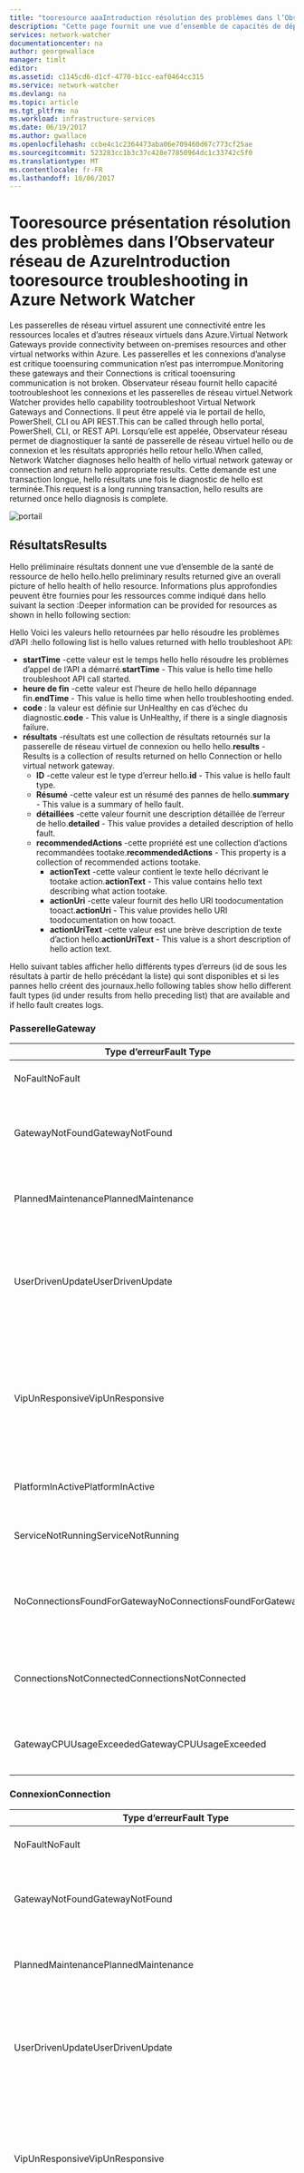 ```yaml
---
title: "tooresource aaaIntroduction résolution des problèmes dans l’Observateur réseau de Azure | Documents Microsoft"
description: "Cette page fournit une vue d’ensemble de capacités de dépannage de ressource hello Observateur réseau"
services: network-watcher
documentationcenter: na
author: georgewallace
manager: timlt
editor: 
ms.assetid: c1145cd6-d1cf-4770-b1cc-eaf0464cc315
ms.service: network-watcher
ms.devlang: na
ms.topic: article
ms.tgt_pltfrm: na
ms.workload: infrastructure-services
ms.date: 06/19/2017
ms.author: gwallace
ms.openlocfilehash: ccbe4c1c2364473aba06e709460d67c773cf25ae
ms.sourcegitcommit: 523283cc1b3c37c428e77850964dc1c33742c5f0
ms.translationtype: MT
ms.contentlocale: fr-FR
ms.lasthandoff: 10/06/2017
---
```

# <a name="introduction-tooresource-troubleshooting-in-azure-network-watcher"></a><span data-ttu-id="c7bd5-103">Tooresource présentation résolution des problèmes dans l’Observateur réseau de Azure</span><span class="sxs-lookup"><span data-stu-id="c7bd5-103">Introduction tooresource troubleshooting in Azure Network Watcher</span></span>

<span data-ttu-id="c7bd5-104">Les passerelles de réseau virtuel assurent une connectivité entre les ressources locales et d’autres réseaux virtuels dans Azure.</span><span class="sxs-lookup"><span data-stu-id="c7bd5-104">Virtual Network Gateways provide connectivity between on-premises resources and other virtual networks within Azure.</span></span> <span data-ttu-id="c7bd5-105">Les passerelles et les connexions d’analyse est critique tooensuring communication n’est pas interrompue.</span><span class="sxs-lookup"><span data-stu-id="c7bd5-105">Monitoring these gateways and their Connections is critical tooensuring communication is not broken.</span></span> <span data-ttu-id="c7bd5-106">Observateur réseau fournit hello capacité tootroubleshoot les connexions et les passerelles de réseau virtuel.</span><span class="sxs-lookup"><span data-stu-id="c7bd5-106">Network Watcher provides hello capability tootroubleshoot Virtual Network Gateways and Connections.</span></span> <span data-ttu-id="c7bd5-107">Il peut être appelé via le portail de hello, PowerShell, CLI ou API REST.</span><span class="sxs-lookup"><span data-stu-id="c7bd5-107">This can be called through hello portal, PowerShell, CLI, or REST API.</span></span> <span data-ttu-id="c7bd5-108">Lorsqu’elle est appelée, Observateur réseau permet de diagnostiquer la santé de passerelle de réseau virtuel hello ou de connexion et les résultats appropriés hello retour hello.</span><span class="sxs-lookup"><span data-stu-id="c7bd5-108">When called, Network Watcher diagnoses hello health of hello virtual network gateway or connection and return hello appropriate results.</span></span> <span data-ttu-id="c7bd5-109">Cette demande est une transaction longue, hello résultats une fois le diagnostic de hello est terminée.</span><span class="sxs-lookup"><span data-stu-id="c7bd5-109">This request is a long running transaction, hello results are returned once hello diagnosis is complete.</span></span>

![portail][2]

## <a name="results"></a><span data-ttu-id="c7bd5-111">Résultats</span><span class="sxs-lookup"><span data-stu-id="c7bd5-111">Results</span></span>

<span data-ttu-id="c7bd5-112">Hello préliminaire résultats donnent une vue d’ensemble de la santé de ressource de hello hello.</span><span class="sxs-lookup"><span data-stu-id="c7bd5-112">hello preliminary results returned give an overall picture of hello health of hello resource.</span></span> <span data-ttu-id="c7bd5-113">Informations plus approfondies peuvent être fournies pour les ressources comme indiqué dans hello suivant la section :</span><span class="sxs-lookup"><span data-stu-id="c7bd5-113">Deeper information can be provided for resources as shown in hello following section:</span></span>

<span data-ttu-id="c7bd5-114">Hello Voici les valeurs hello retournées par hello résoudre les problèmes d’API :</span><span class="sxs-lookup"><span data-stu-id="c7bd5-114">hello following list is hello values returned with hello troubleshoot API:</span></span>

* <span data-ttu-id="c7bd5-115">**startTime** -cette valeur est le temps hello hello résoudre les problèmes d’appel de l’API a démarré.</span><span class="sxs-lookup"><span data-stu-id="c7bd5-115">**startTime** - This value is hello time hello troubleshoot API call started.</span></span>
* <span data-ttu-id="c7bd5-116">**heure de fin** -cette valeur est l’heure de hello hello dépannage fin.</span><span class="sxs-lookup"><span data-stu-id="c7bd5-116">**endTime** - This value is hello time when hello troubleshooting ended.</span></span>
* <span data-ttu-id="c7bd5-117">**code** : la valeur est définie sur UnHealthy en cas d’échec du diagnostic.</span><span class="sxs-lookup"><span data-stu-id="c7bd5-117">**code** - This value is UnHealthy, if there is a single diagnosis failure.</span></span>
* <span data-ttu-id="c7bd5-118">**résultats** -résultats est une collection de résultats retournés sur la passerelle de réseau virtuel de connexion ou hello hello.</span><span class="sxs-lookup"><span data-stu-id="c7bd5-118">**results** - Results is a collection of results returned on hello Connection or hello virtual network gateway.</span></span>
    * <span data-ttu-id="c7bd5-119">**ID** -cette valeur est le type d’erreur hello.</span><span class="sxs-lookup"><span data-stu-id="c7bd5-119">**id** - This value is hello fault type.</span></span>
    * <span data-ttu-id="c7bd5-120">**Résumé** -cette valeur est un résumé des pannes de hello.</span><span class="sxs-lookup"><span data-stu-id="c7bd5-120">**summary** - This value is a summary of hello fault.</span></span>
    * <span data-ttu-id="c7bd5-121">**détaillées** -cette valeur fournit une description détaillée de l’erreur de hello.</span><span class="sxs-lookup"><span data-stu-id="c7bd5-121">**detailed** - This value provides a detailed description of hello fault.</span></span>
    * <span data-ttu-id="c7bd5-122">**recommendedActions** -cette propriété est une collection d’actions recommandées tootake.</span><span class="sxs-lookup"><span data-stu-id="c7bd5-122">**recommendedActions** - This property is a collection of recommended actions tootake.</span></span>
      * <span data-ttu-id="c7bd5-123">**actionText** -cette valeur contient le texte hello décrivant le tootake action.</span><span class="sxs-lookup"><span data-stu-id="c7bd5-123">**actionText** - This value contains hello text describing what action tootake.</span></span>
      * <span data-ttu-id="c7bd5-124">**actionUri** -cette valeur fournit des hello URI toodocumentation tooact.</span><span class="sxs-lookup"><span data-stu-id="c7bd5-124">**actionUri** - This value provides hello URI toodocumentation on how tooact.</span></span>
      * <span data-ttu-id="c7bd5-125">**actionUriText** -cette valeur est une brève description de texte d’action hello.</span><span class="sxs-lookup"><span data-stu-id="c7bd5-125">**actionUriText** - This value is a short description of hello action text.</span></span>

<span data-ttu-id="c7bd5-126">Hello suivant tables afficher hello différents types d’erreurs (id de sous les résultats à partir de hello précédant la liste) qui sont disponibles et si les pannes hello créent des journaux.</span><span class="sxs-lookup"><span data-stu-id="c7bd5-126">hello following tables show hello different fault types (id under results from hello preceding list) that are available and if hello fault creates logs.</span></span>

### <a name="gateway"></a><span data-ttu-id="c7bd5-127">Passerelle</span><span class="sxs-lookup"><span data-stu-id="c7bd5-127">Gateway</span></span>

| <span data-ttu-id="c7bd5-128">Type d’erreur</span><span class="sxs-lookup"><span data-stu-id="c7bd5-128">Fault Type</span></span> | <span data-ttu-id="c7bd5-129">Motif</span><span class="sxs-lookup"><span data-stu-id="c7bd5-129">Reason</span></span> | <span data-ttu-id="c7bd5-130">Journal</span><span class="sxs-lookup"><span data-stu-id="c7bd5-130">Log</span></span>|
|---|---|---|
| <span data-ttu-id="c7bd5-131">NoFault</span><span class="sxs-lookup"><span data-stu-id="c7bd5-131">NoFault</span></span> | <span data-ttu-id="c7bd5-132">Quand aucune erreur n’est détectée.</span><span class="sxs-lookup"><span data-stu-id="c7bd5-132">When no error is detected.</span></span> |<span data-ttu-id="c7bd5-133">Oui</span><span class="sxs-lookup"><span data-stu-id="c7bd5-133">Yes</span></span>|
| <span data-ttu-id="c7bd5-134">GatewayNotFound</span><span class="sxs-lookup"><span data-stu-id="c7bd5-134">GatewayNotFound</span></span> | <span data-ttu-id="c7bd5-135">Passerelle introuvable ou non approvisionnée.</span><span class="sxs-lookup"><span data-stu-id="c7bd5-135">Cannot find Gateway or Gateway is not provisioned.</span></span> |<span data-ttu-id="c7bd5-136">Non</span><span class="sxs-lookup"><span data-stu-id="c7bd5-136">No</span></span>|
| <span data-ttu-id="c7bd5-137">PlannedMaintenance</span><span class="sxs-lookup"><span data-stu-id="c7bd5-137">PlannedMaintenance</span></span> |  <span data-ttu-id="c7bd5-138">Instance de passerelle en maintenance.</span><span class="sxs-lookup"><span data-stu-id="c7bd5-138">Gateway instance is under maintenance.</span></span>  |<span data-ttu-id="c7bd5-139">Non</span><span class="sxs-lookup"><span data-stu-id="c7bd5-139">No</span></span>|
| <span data-ttu-id="c7bd5-140">UserDrivenUpdate</span><span class="sxs-lookup"><span data-stu-id="c7bd5-140">UserDrivenUpdate</span></span> | <span data-ttu-id="c7bd5-141">Quand une mise à jour utilisateur est en cours.</span><span class="sxs-lookup"><span data-stu-id="c7bd5-141">When a user update is in progress.</span></span> <span data-ttu-id="c7bd5-142">Il peut s’agir d’une opération de redimensionnement.</span><span class="sxs-lookup"><span data-stu-id="c7bd5-142">This could be a resize operation.</span></span> | <span data-ttu-id="c7bd5-143">Non</span><span class="sxs-lookup"><span data-stu-id="c7bd5-143">No</span></span> |
| <span data-ttu-id="c7bd5-144">VipUnResponsive</span><span class="sxs-lookup"><span data-stu-id="c7bd5-144">VipUnResponsive</span></span> | <span data-ttu-id="c7bd5-145">Impossible d’atteindre instance principale hello hello passerelle.</span><span class="sxs-lookup"><span data-stu-id="c7bd5-145">Cannot reach hello primary instance of hello Gateway.</span></span> <span data-ttu-id="c7bd5-146">Cela se produit en cas d’échec de la sonde d’intégrité hello.</span><span class="sxs-lookup"><span data-stu-id="c7bd5-146">This happens when hello health probe fails.</span></span> | <span data-ttu-id="c7bd5-147">Non</span><span class="sxs-lookup"><span data-stu-id="c7bd5-147">No</span></span> |
| <span data-ttu-id="c7bd5-148">PlatformInActive</span><span class="sxs-lookup"><span data-stu-id="c7bd5-148">PlatformInActive</span></span> | <span data-ttu-id="c7bd5-149">Il existe un problème avec la plateforme de hello.</span><span class="sxs-lookup"><span data-stu-id="c7bd5-149">There is an issue with hello platform.</span></span> | <span data-ttu-id="c7bd5-150">Non</span><span class="sxs-lookup"><span data-stu-id="c7bd5-150">No</span></span>|
| <span data-ttu-id="c7bd5-151">ServiceNotRunning</span><span class="sxs-lookup"><span data-stu-id="c7bd5-151">ServiceNotRunning</span></span> | <span data-ttu-id="c7bd5-152">service sous-jacent de Hello ne fonctionne pas.</span><span class="sxs-lookup"><span data-stu-id="c7bd5-152">hello underlying service is not running.</span></span> | <span data-ttu-id="c7bd5-153">Non</span><span class="sxs-lookup"><span data-stu-id="c7bd5-153">No</span></span>|
| <span data-ttu-id="c7bd5-154">NoConnectionsFoundForGateway</span><span class="sxs-lookup"><span data-stu-id="c7bd5-154">NoConnectionsFoundForGateway</span></span> | <span data-ttu-id="c7bd5-155">Aucune connexion n’existe sur la passerelle hello.</span><span class="sxs-lookup"><span data-stu-id="c7bd5-155">No Connections exists on hello gateway.</span></span> <span data-ttu-id="c7bd5-156">Il s’agit simplement d’un avertissement.</span><span class="sxs-lookup"><span data-stu-id="c7bd5-156">This is only a warning.</span></span>| <span data-ttu-id="c7bd5-157">Non</span><span class="sxs-lookup"><span data-stu-id="c7bd5-157">No</span></span>|
| <span data-ttu-id="c7bd5-158">ConnectionsNotConnected</span><span class="sxs-lookup"><span data-stu-id="c7bd5-158">ConnectionsNotConnected</span></span> | <span data-ttu-id="c7bd5-159">Aucune connexion n’est établie.</span><span class="sxs-lookup"><span data-stu-id="c7bd5-159">Connections are not connected.</span></span> <span data-ttu-id="c7bd5-160">Il s’agit simplement d’un avertissement.</span><span class="sxs-lookup"><span data-stu-id="c7bd5-160">This is only a warning.</span></span>| <span data-ttu-id="c7bd5-161">Oui</span><span class="sxs-lookup"><span data-stu-id="c7bd5-161">Yes</span></span>|
| <span data-ttu-id="c7bd5-162">GatewayCPUUsageExceeded</span><span class="sxs-lookup"><span data-stu-id="c7bd5-162">GatewayCPUUsageExceeded</span></span> | <span data-ttu-id="c7bd5-163">utilisation du processeur de passerelle Hello est > 95 %.</span><span class="sxs-lookup"><span data-stu-id="c7bd5-163">hello current Gateway CPU usage is > 95%.</span></span> | <span data-ttu-id="c7bd5-164">Oui</span><span class="sxs-lookup"><span data-stu-id="c7bd5-164">Yes</span></span> |

### <a name="connection"></a><span data-ttu-id="c7bd5-165">Connexion</span><span class="sxs-lookup"><span data-stu-id="c7bd5-165">Connection</span></span>

| <span data-ttu-id="c7bd5-166">Type d’erreur</span><span class="sxs-lookup"><span data-stu-id="c7bd5-166">Fault Type</span></span> | <span data-ttu-id="c7bd5-167">Motif</span><span class="sxs-lookup"><span data-stu-id="c7bd5-167">Reason</span></span> | <span data-ttu-id="c7bd5-168">Journal</span><span class="sxs-lookup"><span data-stu-id="c7bd5-168">Log</span></span>|
|---|---|---|
| <span data-ttu-id="c7bd5-169">NoFault</span><span class="sxs-lookup"><span data-stu-id="c7bd5-169">NoFault</span></span> | <span data-ttu-id="c7bd5-170">Quand aucune erreur n’est détectée.</span><span class="sxs-lookup"><span data-stu-id="c7bd5-170">When no error is detected.</span></span> |<span data-ttu-id="c7bd5-171">Oui</span><span class="sxs-lookup"><span data-stu-id="c7bd5-171">Yes</span></span>|
| <span data-ttu-id="c7bd5-172">GatewayNotFound</span><span class="sxs-lookup"><span data-stu-id="c7bd5-172">GatewayNotFound</span></span> | <span data-ttu-id="c7bd5-173">Passerelle introuvable ou non approvisionnée.</span><span class="sxs-lookup"><span data-stu-id="c7bd5-173">Cannot find Gateway or Gateway is not provisioned.</span></span> |<span data-ttu-id="c7bd5-174">Non</span><span class="sxs-lookup"><span data-stu-id="c7bd5-174">No</span></span>|
| <span data-ttu-id="c7bd5-175">PlannedMaintenance</span><span class="sxs-lookup"><span data-stu-id="c7bd5-175">PlannedMaintenance</span></span> | <span data-ttu-id="c7bd5-176">Instance de passerelle en maintenance.</span><span class="sxs-lookup"><span data-stu-id="c7bd5-176">Gateway instance is under maintenance.</span></span>  |<span data-ttu-id="c7bd5-177">Non</span><span class="sxs-lookup"><span data-stu-id="c7bd5-177">No</span></span>|
| <span data-ttu-id="c7bd5-178">UserDrivenUpdate</span><span class="sxs-lookup"><span data-stu-id="c7bd5-178">UserDrivenUpdate</span></span> | <span data-ttu-id="c7bd5-179">Quand une mise à jour utilisateur est en cours.</span><span class="sxs-lookup"><span data-stu-id="c7bd5-179">When a user update is in progress.</span></span> <span data-ttu-id="c7bd5-180">Il peut s’agir d’une opération de redimensionnement.</span><span class="sxs-lookup"><span data-stu-id="c7bd5-180">This could be a resize operation.</span></span>  | <span data-ttu-id="c7bd5-181">Non</span><span class="sxs-lookup"><span data-stu-id="c7bd5-181">No</span></span> |
| <span data-ttu-id="c7bd5-182">VipUnResponsive</span><span class="sxs-lookup"><span data-stu-id="c7bd5-182">VipUnResponsive</span></span> | <span data-ttu-id="c7bd5-183">Impossible d’atteindre instance principale hello hello passerelle.</span><span class="sxs-lookup"><span data-stu-id="c7bd5-183">Cannot reach hello primary instance of hello Gateway.</span></span> <span data-ttu-id="c7bd5-184">Il se produit en cas d’échec de la sonde d’intégrité hello.</span><span class="sxs-lookup"><span data-stu-id="c7bd5-184">It happens when hello health probe fails.</span></span> | <span data-ttu-id="c7bd5-185">Non</span><span class="sxs-lookup"><span data-stu-id="c7bd5-185">No</span></span> |
| <span data-ttu-id="c7bd5-186">ConnectionEntityNotFound</span><span class="sxs-lookup"><span data-stu-id="c7bd5-186">ConnectionEntityNotFound</span></span> | <span data-ttu-id="c7bd5-187">La configuration de la connexion est manquante.</span><span class="sxs-lookup"><span data-stu-id="c7bd5-187">Connection configuration is missing.</span></span> | <span data-ttu-id="c7bd5-188">Non</span><span class="sxs-lookup"><span data-stu-id="c7bd5-188">No</span></span> |
| <span data-ttu-id="c7bd5-189">ConnectionIsMarkedDisconnected</span><span class="sxs-lookup"><span data-stu-id="c7bd5-189">ConnectionIsMarkedDisconnected</span></span> | <span data-ttu-id="c7bd5-190">Hello connexion est marquée comme « déconnecté ».</span><span class="sxs-lookup"><span data-stu-id="c7bd5-190">hello Connection is marked "disconnected".</span></span> |<span data-ttu-id="c7bd5-191">Non</span><span class="sxs-lookup"><span data-stu-id="c7bd5-191">No</span></span>|
| <span data-ttu-id="c7bd5-192">ConnectionNotConfiguredOnGateway</span><span class="sxs-lookup"><span data-stu-id="c7bd5-192">ConnectionNotConfiguredOnGateway</span></span> | <span data-ttu-id="c7bd5-193">service d’Hello sous-jacent n’a pas de hello que connexion configurée.</span><span class="sxs-lookup"><span data-stu-id="c7bd5-193">hello underlying service does not have hello Connection configured.</span></span> | <span data-ttu-id="c7bd5-194">Oui</span><span class="sxs-lookup"><span data-stu-id="c7bd5-194">Yes</span></span> |
| <span data-ttu-id="c7bd5-195">ConnectionMarkedStandy</span><span class="sxs-lookup"><span data-stu-id="c7bd5-195">ConnectionMarkedStandy</span></span> | <span data-ttu-id="c7bd5-196">Hello service sous-jacent est marqué en état de secours.</span><span class="sxs-lookup"><span data-stu-id="c7bd5-196">hello underlying service is marked as standby.</span></span>| <span data-ttu-id="c7bd5-197">Oui</span><span class="sxs-lookup"><span data-stu-id="c7bd5-197">Yes</span></span>|
| <span data-ttu-id="c7bd5-198">Authentification</span><span class="sxs-lookup"><span data-stu-id="c7bd5-198">Authentication</span></span> | <span data-ttu-id="c7bd5-199">Non-concordance des clés prépartagées.</span><span class="sxs-lookup"><span data-stu-id="c7bd5-199">Preshared Key mismatch.</span></span> | <span data-ttu-id="c7bd5-200">Oui</span><span class="sxs-lookup"><span data-stu-id="c7bd5-200">Yes</span></span>|
| <span data-ttu-id="c7bd5-201">PeerReachability</span><span class="sxs-lookup"><span data-stu-id="c7bd5-201">PeerReachability</span></span> | <span data-ttu-id="c7bd5-202">passerelle de homologue Hello n’est pas accessible.</span><span class="sxs-lookup"><span data-stu-id="c7bd5-202">hello peer gateway is not reachable.</span></span> | <span data-ttu-id="c7bd5-203">Oui</span><span class="sxs-lookup"><span data-stu-id="c7bd5-203">Yes</span></span>|
| <span data-ttu-id="c7bd5-204">IkePolicyMismatch</span><span class="sxs-lookup"><span data-stu-id="c7bd5-204">IkePolicyMismatch</span></span> | <span data-ttu-id="c7bd5-205">passerelle de homologue Hello comporte des stratégies IKE qui ne sont pas pris en charge par Azure.</span><span class="sxs-lookup"><span data-stu-id="c7bd5-205">hello peer gateway has IKE policies that are not supported by Azure.</span></span> | <span data-ttu-id="c7bd5-206">Oui</span><span class="sxs-lookup"><span data-stu-id="c7bd5-206">Yes</span></span>|
| <span data-ttu-id="c7bd5-207">WfpParse Error</span><span class="sxs-lookup"><span data-stu-id="c7bd5-207">WfpParse Error</span></span> | <span data-ttu-id="c7bd5-208">Une erreur s’est produite lors de l’analyse journal de protection de fichiers Windows hello.</span><span class="sxs-lookup"><span data-stu-id="c7bd5-208">An error occurred parsing hello WFP log.</span></span> |<span data-ttu-id="c7bd5-209">Oui</span><span class="sxs-lookup"><span data-stu-id="c7bd5-209">Yes</span></span>|

## <a name="supported-gateway-types"></a><span data-ttu-id="c7bd5-210">Types de passerelles pris en charge</span><span class="sxs-lookup"><span data-stu-id="c7bd5-210">Supported Gateway types</span></span>

<span data-ttu-id="c7bd5-211">Hello liste suivante montre la prise en charge de hello les passerelles et les connexions sont pris en charge avec la résolution des problèmes de l’Observateur réseau.</span><span class="sxs-lookup"><span data-stu-id="c7bd5-211">hello following list shows hello support shows which gateways and connections are supported with Network Watcher troubleshooting.</span></span>
|  |  |
|---------|---------|
|<span data-ttu-id="c7bd5-212">**Types de passerelles**</span><span class="sxs-lookup"><span data-stu-id="c7bd5-212">**Gateway types**</span></span>   |         |
|<span data-ttu-id="c7bd5-213">VPN</span><span class="sxs-lookup"><span data-stu-id="c7bd5-213">VPN</span></span>      | <span data-ttu-id="c7bd5-214">Pris en charge</span><span class="sxs-lookup"><span data-stu-id="c7bd5-214">Supported</span></span>        |
|<span data-ttu-id="c7bd5-215">ExpressRoute</span><span class="sxs-lookup"><span data-stu-id="c7bd5-215">ExpressRoute</span></span> | <span data-ttu-id="c7bd5-216">Non pris en charge</span><span class="sxs-lookup"><span data-stu-id="c7bd5-216">Not Supported</span></span> |
|<span data-ttu-id="c7bd5-217">Hypernet</span><span class="sxs-lookup"><span data-stu-id="c7bd5-217">Hypernet</span></span> | <span data-ttu-id="c7bd5-218">Non pris en charge</span><span class="sxs-lookup"><span data-stu-id="c7bd5-218">Not Supported</span></span>|
|<span data-ttu-id="c7bd5-219">**Types de VPN**</span><span class="sxs-lookup"><span data-stu-id="c7bd5-219">**VPN types**</span></span> | |
|<span data-ttu-id="c7bd5-220">Route-based</span><span class="sxs-lookup"><span data-stu-id="c7bd5-220">Route Based</span></span> | <span data-ttu-id="c7bd5-221">Pris en charge</span><span class="sxs-lookup"><span data-stu-id="c7bd5-221">Supported</span></span>|
|<span data-ttu-id="c7bd5-222">Policy-based</span><span class="sxs-lookup"><span data-stu-id="c7bd5-222">Policy Based</span></span> | <span data-ttu-id="c7bd5-223">Non pris en charge</span><span class="sxs-lookup"><span data-stu-id="c7bd5-223">Not Supported</span></span>|
|<span data-ttu-id="c7bd5-224">**Types de connexions**</span><span class="sxs-lookup"><span data-stu-id="c7bd5-224">**Connection types**</span></span>||
|<span data-ttu-id="c7bd5-225">IPsec</span><span class="sxs-lookup"><span data-stu-id="c7bd5-225">IPSec</span></span>| <span data-ttu-id="c7bd5-226">Pris en charge</span><span class="sxs-lookup"><span data-stu-id="c7bd5-226">Supported</span></span>|
|<span data-ttu-id="c7bd5-227">Vnet2Vnet</span><span class="sxs-lookup"><span data-stu-id="c7bd5-227">VNet2Vnet</span></span>| <span data-ttu-id="c7bd5-228">Pris en charge</span><span class="sxs-lookup"><span data-stu-id="c7bd5-228">Supported</span></span>|
|<span data-ttu-id="c7bd5-229">ExpressRoute</span><span class="sxs-lookup"><span data-stu-id="c7bd5-229">ExpressRoute</span></span>| <span data-ttu-id="c7bd5-230">Non pris en charge</span><span class="sxs-lookup"><span data-stu-id="c7bd5-230">Not Supported</span></span>|
|<span data-ttu-id="c7bd5-231">Hypernet</span><span class="sxs-lookup"><span data-stu-id="c7bd5-231">Hypernet</span></span>| <span data-ttu-id="c7bd5-232">Non pris en charge</span><span class="sxs-lookup"><span data-stu-id="c7bd5-232">Not Supported</span></span>|
|<span data-ttu-id="c7bd5-233">VPNClient</span><span class="sxs-lookup"><span data-stu-id="c7bd5-233">VPNClient</span></span>| <span data-ttu-id="c7bd5-234">Non pris en charge</span><span class="sxs-lookup"><span data-stu-id="c7bd5-234">Not Supported</span></span>|

## <a name="log-files"></a><span data-ttu-id="c7bd5-235">Fichiers journaux</span><span class="sxs-lookup"><span data-stu-id="c7bd5-235">Log files</span></span>

<span data-ttu-id="c7bd5-236">fichiers de journaux dépannage Hello ressource sont stockés dans un compte de stockage après que la résolution des problèmes de ressource sont terminée.</span><span class="sxs-lookup"><span data-stu-id="c7bd5-236">hello resource troubleshooting log files are stored in a storage account after resource troubleshooting is finished.</span></span> <span data-ttu-id="c7bd5-237">Hello image suivante montre contenu d’exemple hello d’un appel qui a généré une erreur.</span><span class="sxs-lookup"><span data-stu-id="c7bd5-237">hello following image shows hello example contents of a call that resulted in an error.</span></span>

![fichier zip][1]

> [!NOTE]
> <span data-ttu-id="c7bd5-239">Dans certains cas, seul un sous-ensemble des fichiers de journaux hello est écrit toostorage.</span><span class="sxs-lookup"><span data-stu-id="c7bd5-239">In some cases, only a subset of hello logs files is written toostorage.</span></span>

<span data-ttu-id="c7bd5-240">Pour obtenir des instructions sur le téléchargement de fichiers à partir des comptes de stockage azure, consultez trop[prise en main le stockage Blob Azure à l’aide de .NET](../storage/blobs/storage-dotnet-how-to-use-blobs.md).</span><span class="sxs-lookup"><span data-stu-id="c7bd5-240">For instructions on downloading files from azure storage accounts, refer too[Get started with Azure Blob storage using .NET](../storage/blobs/storage-dotnet-how-to-use-blobs.md).</span></span> <span data-ttu-id="c7bd5-241">L’explorateur de stockage peut aussi être utilisé.</span><span class="sxs-lookup"><span data-stu-id="c7bd5-241">Another tool that can be used is Storage Explorer.</span></span> <span data-ttu-id="c7bd5-242">Plus d’informations sur l’Explorateur de stockage trouverez ici hello lien : [Explorateur de stockage](http://storageexplorer.com/)</span><span class="sxs-lookup"><span data-stu-id="c7bd5-242">More information about Storage Explorer can be found here at hello following link: [Storage Explorer](http://storageexplorer.com/)</span></span>

### <a name="connectionstatstxt"></a><span data-ttu-id="c7bd5-243">ConnectionStats.txt</span><span class="sxs-lookup"><span data-stu-id="c7bd5-243">ConnectionStats.txt</span></span>

<span data-ttu-id="c7bd5-244">Hello **ConnectionStats.txt** fichier contient des statistiques globales de hello connexion, y compris les octets d’entrée et de sortie, l’état de connexion et hello de temps hello connexion a été établie.</span><span class="sxs-lookup"><span data-stu-id="c7bd5-244">hello **ConnectionStats.txt** file contains overall stats of hello Connection, including ingress and egress bytes, Connection status, and hello time hello Connection was established.</span></span>

> [!NOTE]
> <span data-ttu-id="c7bd5-245">Si toohello d’appel hello dépannage API renvoie sain, seul hello retournée dans le fichier zip de hello est un **ConnectionStats.txt** fichier.</span><span class="sxs-lookup"><span data-stu-id="c7bd5-245">If hello call toohello troubleshooting API returns healthy, hello only thing returned in hello zip file is a **ConnectionStats.txt** file.</span></span>

<span data-ttu-id="c7bd5-246">contenu Hello de ce fichier est similaires toohello l’exemple suivant :</span><span class="sxs-lookup"><span data-stu-id="c7bd5-246">hello contents of this file are similar toohello following example:</span></span>

```
Connectivity State : Connected
Remote Tunnel Endpoint :
Ingress Bytes (since last connected) : 288 B
Egress Bytes (Since last connected) : 288 B
Connected Since : 2/1/2017 8:22:06 PM
```

### <a name="cpustatstxt"></a><span data-ttu-id="c7bd5-247">CPUStats.txt</span><span class="sxs-lookup"><span data-stu-id="c7bd5-247">CPUStats.txt</span></span>

<span data-ttu-id="c7bd5-248">Hello **CPUStats.txt** fichier contient l’utilisation du processeur et mémoire disponible au moment de hello du test.</span><span class="sxs-lookup"><span data-stu-id="c7bd5-248">hello **CPUStats.txt** file contains CPU usage and memory available at hello time of testing.</span></span>  <span data-ttu-id="c7bd5-249">contenu Hello de ce fichier est semblable toohello l’exemple suivant :</span><span class="sxs-lookup"><span data-stu-id="c7bd5-249">hello contents of this file is similar toohello following example:</span></span>

```
Current CPU Usage : 0 % Current Memory Available : 641 MBs
```

### <a name="ikeerrorstxt"></a><span data-ttu-id="c7bd5-250">IKEErrors.txt</span><span class="sxs-lookup"><span data-stu-id="c7bd5-250">IKEErrors.txt</span></span>

<span data-ttu-id="c7bd5-251">Hello **IKEErrors.txt** fichier contient toutes les erreurs de IKE qui ont été détectées pendant l’analyse.</span><span class="sxs-lookup"><span data-stu-id="c7bd5-251">hello **IKEErrors.txt** file contains any IKE errors that were found during monitoring.</span></span>

<span data-ttu-id="c7bd5-252">Hello suivant montre contenu hello d’un fichier IKEErrors.txt.</span><span class="sxs-lookup"><span data-stu-id="c7bd5-252">hello following example shows hello contents of an IKEErrors.txt file.</span></span> <span data-ttu-id="c7bd5-253">Votre erreurs peuvent être différentes en fonction du problème de hello.</span><span class="sxs-lookup"><span data-stu-id="c7bd5-253">Your errors may be different depending on hello issue.</span></span>

```
Error: Authentication failed. Check shared key. Check crypto. Check lifetimes. 
     based on log : Peer failed with Windows error 13801(ERROR_IPSEC_IKE_AUTH_FAIL)
Error: On-prem device sent invalid payload. 
     based on log : IkeFindPayloadInPacket failed with Windows error 13843(ERROR_IPSEC_IKE_INVALID_PAYLOAD)
```

### <a name="scrubbed-wfpdiagtxt"></a><span data-ttu-id="c7bd5-254">Scrubbed-wfpdiag.txt</span><span class="sxs-lookup"><span data-stu-id="c7bd5-254">Scrubbed-wfpdiag.txt</span></span>

<span data-ttu-id="c7bd5-255">Hello **Scrubbed-wfpdiag.txt** fichier journal contient le journal de protection de fichiers Windows hello.</span><span class="sxs-lookup"><span data-stu-id="c7bd5-255">hello **Scrubbed-wfpdiag.txt** log file contains hello wfp log.</span></span> <span data-ttu-id="c7bd5-256">Ce journal contient la journalisation des rejets de paquets et des échecs IKE/AuthIP.</span><span class="sxs-lookup"><span data-stu-id="c7bd5-256">This log contains logging of packet drop and IKE/AuthIP failures.</span></span>

<span data-ttu-id="c7bd5-257">Hello suivant montre contenu hello du fichier de Scrubbed-wfpdiag.txt hello.</span><span class="sxs-lookup"><span data-stu-id="c7bd5-257">hello following example shows hello contents of hello Scrubbed-wfpdiag.txt file.</span></span> <span data-ttu-id="c7bd5-258">Dans cet exemple, la clé partagée de hello d’une connexion n’était pas correcte comme peuvent être consultés à partir de la ligne en bas de hello 3e hello.</span><span class="sxs-lookup"><span data-stu-id="c7bd5-258">In this example, hello shared key of a Connection was not correct as can be seen from hello 3rd line from hello bottom.</span></span> <span data-ttu-id="c7bd5-259">Hello l’exemple suivant est simplement un extrait de journal complet de hello, comme le journal de hello peut être longue, en fonction du problème de hello.</span><span class="sxs-lookup"><span data-stu-id="c7bd5-259">hello following example is just a snippet of hello entire log, as hello log can be lengthy depending on hello issue.</span></span>

```
...
[0]0368.03A4::02/02/2017-17:36:01.496 [ikeext] 3038|52.161.24.36|Deleted ICookie from hello high priority thread pool list
[0]0368.03A4::02/02/2017-17:36:01.496 [ikeext] 3038|52.161.24.36|IKE diagnostic event:
[0]0368.03A4::02/02/2017-17:36:01.496 [ikeext] 3038|52.161.24.36|Event Header:
[0]0368.03A4::02/02/2017-17:36:01.496 [ikeext] 3038|52.161.24.36|  Timestamp: 1601-01-01T00:00:00.000Z
[0]0368.03A4::02/02/2017-17:36:01.496 [ikeext] 3038|52.161.24.36|  Flags: 0x00000106
[0]0368.03A4::02/02/2017-17:36:01.496 [ikeext] 3038|52.161.24.36|    Local address field set
[0]0368.03A4::02/02/2017-17:36:01.496 [ikeext] 3038|52.161.24.36|    Remote address field set
[0]0368.03A4::02/02/2017-17:36:01.496 [ikeext] 3038|52.161.24.36|    IP version field set
[0]0368.03A4::02/02/2017-17:36:01.496 [ikeext] 3038|52.161.24.36|  IP version: IPv4
[0]0368.03A4::02/02/2017-17:36:01.496 [ikeext] 3038|52.161.24.36|  IP protocol: 0
[0]0368.03A4::02/02/2017-17:36:01.496 [ikeext] 3038|52.161.24.36|  Local address: 13.78.238.92
[0]0368.03A4::02/02/2017-17:36:01.496 [ikeext] 3038|52.161.24.36|  Remote address: 52.161.24.36
[0]0368.03A4::02/02/2017-17:36:01.496 [ikeext] 3038|52.161.24.36|  Local Port: 0
[0]0368.03A4::02/02/2017-17:36:01.496 [ikeext] 3038|52.161.24.36|  Remote Port: 0
[0]0368.03A4::02/02/2017-17:36:01.496 [ikeext] 3038|52.161.24.36|  Application ID:
[0]0368.03A4::02/02/2017-17:36:01.496 [ikeext] 3038|52.161.24.36|  User SID: <invalid>
[0]0368.03A4::02/02/2017-17:36:01.496 [ikeext] 3038|52.161.24.36|Failure type: IKE/Authip Main Mode Failure
[0]0368.03A4::02/02/2017-17:36:01.496 [ikeext] 3038|52.161.24.36|Type specific info:
[0]0368.03A4::02/02/2017-17:36:01.496 [ikeext] 3038|52.161.24.36|  Failure error code:0x000035e9
[0]0368.03A4::02/02/2017-17:36:01.496 [ikeext] 3038|52.161.24.36|    IKE authentication credentials are unacceptable
[0]0368.03A4::02/02/2017-17:36:01.496 [ikeext] 3038|52.161.24.36|
[0]0368.03A4::02/02/2017-17:36:01.496 [ikeext] 3038|52.161.24.36|  Failure point: Remote
...
```

### <a name="wfpdiagtxtsum"></a><span data-ttu-id="c7bd5-260">wfpdiag.txt.Sum</span><span class="sxs-lookup"><span data-stu-id="c7bd5-260">wfpdiag.txt.sum</span></span>

<span data-ttu-id="c7bd5-261">Hello **wfpdiag.txt.sum** fichier est un journal présentant les mémoires tampons de hello et les événements traités.</span><span class="sxs-lookup"><span data-stu-id="c7bd5-261">hello **wfpdiag.txt.sum** file is a log showing hello buffers and events processed.</span></span>

<span data-ttu-id="c7bd5-262">Hello exemple suivant est contenu hello d’un fichier wfpdiag.txt.sum.</span><span class="sxs-lookup"><span data-stu-id="c7bd5-262">hello following example is hello contents of a wfpdiag.txt.sum file.</span></span>
```
Files Processed:
    C:\Resources\directory\924336c47dd045d5a246c349b8ae57f2.GatewayTenantWorker.DiagnosticsStorage\2017-02-02T17-34-23\wfpdiag.etl
Total Buffers Processed 8
Total Events  Processed 2169
Total Events  Lost      0
Total Format  Errors    0
Total Formats Unknown   486
Elapsed Time            330 sec
+-----------------------------------------------------------------------------------+
|EventCount    EventName            EventType   TMF                                 |
+-----------------------------------------------------------------------------------+
|        36    ikeext               ike_addr_utils_c844  a0c064ca-d954-350a-8b2f-1a7464eef8b6|
|        12    ikeext               ike_addr_utils_c857  a0c064ca-d954-350a-8b2f-1a7464eef8b6|
|        96    ikeext               ike_addr_utils_c832  a0c064ca-d954-350a-8b2f-1a7464eef8b6|
|         6    ikeext               ike_bfe_callbacks_c133  1dc2d67f-8381-6303-e314-6c1452eeb529|
|         6    ikeext               ike_bfe_callbacks_c61  1dc2d67f-8381-6303-e314-6c1452eeb529|
|        12    ikeext               ike_sa_management_c5698  7857a320-42ee-6e90-d5d9-3f414e3ea2d3|
|         6    ikeext               ike_sa_management_c8447  7857a320-42ee-6e90-d5d9-3f414e3ea2d3|
|        12    ikeext               ike_sa_management_c494  7857a320-42ee-6e90-d5d9-3f414e3ea2d3|
|        12    ikeext               ike_sa_management_c642  7857a320-42ee-6e90-d5d9-3f414e3ea2d3|
|         6    ikeext               ike_sa_management_c3162  7857a320-42ee-6e90-d5d9-3f414e3ea2d3|
|        12    ikeext               ike_sa_management_c3307  7857a320-42ee-6e90-d5d9-3f414e3ea2d3|
```

## <a name="next-steps"></a><span data-ttu-id="c7bd5-263">Étapes suivantes</span><span class="sxs-lookup"><span data-stu-id="c7bd5-263">Next steps</span></span>

<span data-ttu-id="c7bd5-264">Découvrez comment toodiagnose les passerelles VPN et les connexions via hello portail en vous rendant sur [dépannage de la passerelle - portail Azure](network-watcher-troubleshoot-manage-portal.md).</span><span class="sxs-lookup"><span data-stu-id="c7bd5-264">Learn how toodiagnose VPN Gateways and Connections through hello portal by visiting [Gateway troubleshooting - Azure portal](network-watcher-troubleshoot-manage-portal.md).</span></span>
<!--Image references-->

[1]: ./media/network-watcher-troubleshoot-overview/GatewayTenantWorkerLogs.png
[2]: ./media/network-watcher-troubleshoot-overview/portal.png
